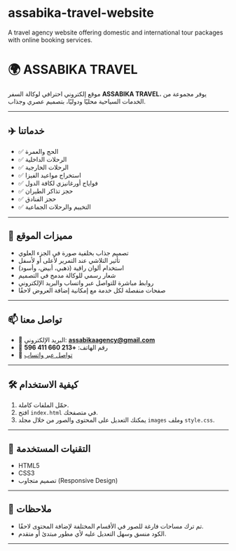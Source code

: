 # assabika-travel-website
A travel agency website offering domestic and international tour packages with online booking services.
# 🌍 ASSABIKA TRAVEL

موقع إلكتروني احترافي لوكالة السفر **ASSABIKA TRAVEL**، يوفر مجموعة من الخدمات السياحية محليًا ودوليًا، بتصميم عصري وجذاب.

---

## ✈️ خدماتنا

- ✅ الحج والعمرة  
- ✅ الرحلات الداخلية  
- ✅ الرحلات الخارجية  
- ✅ استخراج مواعيد الفيزا  
- ✅ فواياج أورغانيزي لكافة الدول  
- ✅ حجز تذاكر الطيران  
- ✅ حجز الفنادق  
- ✅ التخييم والرحلات الجماعية  

---

## 📌 مميزات الموقع

- تصميم جذاب بخلفية صورة في الجزء العلوي
- تأثير التلاشي عند التمرير لأعلى أو لأسفل
- استخدام ألوان راقية (ذهبي، أبيض، وأسود)
- شعار رسمي للوكالة مدمج في التصميم
- روابط مباشرة للتواصل عبر واتساب والبريد الإلكتروني
- صفحات منفصلة لكل خدمة مع إمكانية إضافة العروض لاحقًا

---

## 📫 تواصل معنا

- 📧 البريد الإلكتروني: **assabikaagency@gmail.com**  
- 📱 رقم الهاتف: **+213 660 411 596**  
- 💬 [تواصل عبر واتساب](https://wa.me/213660411596)

---

## 🛠️ كيفية الاستخدام

1. حمّل الملفات كاملة.
2. افتح `index.html` في متصفحك.
3. يمكنك التعديل على المحتوى والصور من خلال مجلد `images` وملف `style.css`.

---

## 🧰 التقنيات المستخدمة

- HTML5  
- CSS3  
- تصميم متجاوب (Responsive Design)

---

## 📝 ملاحظات

- تم ترك مساحات فارغة للصور في الأقسام المختلفة لإضافة المحتوى لاحقًا.
- الكود منسق وسهل التعديل عليه لأي مطور مبتدئ أو متقدم.

---

